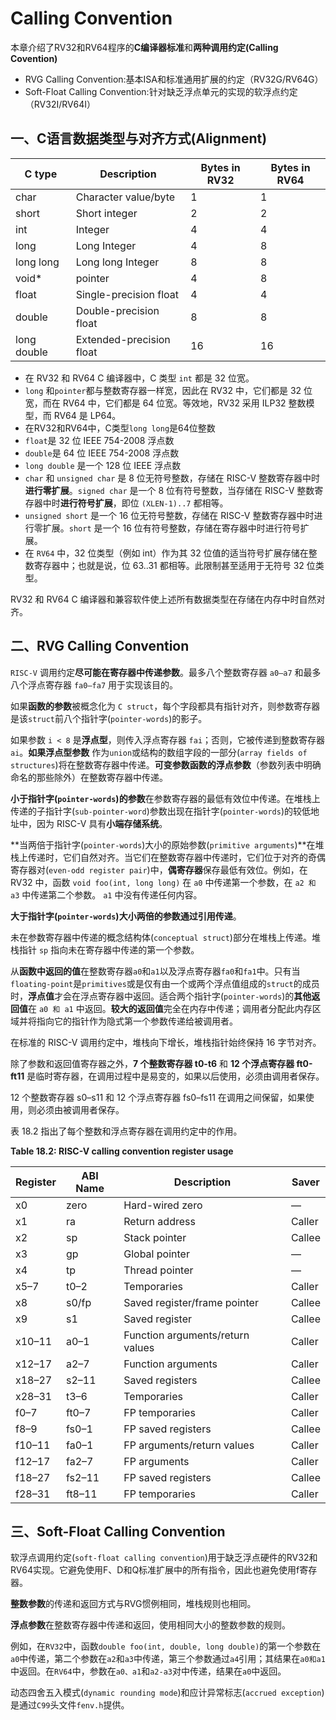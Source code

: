 # Calling Convention

本章介绍了RV32和RV64程序的**C编译器标准**和**两种调用约定(Calling Covention)**

- RVG Calling Convention:基本ISA和标准通用扩展的约定（RV32G/RV64G）
- Soft-Float Calling Convention:针对缺乏浮点单元的实现的软浮点约定（RV32I/RV64I）

## 一、C语言数据类型与对齐方式(Alignment)

| C type      | Description              | Bytes in RV32 | Bytes in RV64 |
| ----------- | ------------------------ | ------------- | ------------- |
| char        | Character value/byte     | 1             | 1             |
| short       | Short integer            | 2             | 2             |
| int         | Integer                  | 4             | 4             |
| long        | Long Integer             | 4             | 8             |
| long long   | Long  long Integer       | 8             | 8             |
| void*       | pointer                  | 4             | 8             |
| float       | Single-precision float   | 4             | 4             |
| double      | Double-precision float   | 8             | 8             |
| long double | Extended-precision float | 16            | 16            |

- 在 RV32 和 RV64 C 编译器中，C 类型 `int` 都是 32 位宽。
- `long` 和`pointer`都与整数寄存器一样宽，因此在 RV32 中，它们都是 32 位宽，而在 RV64 中，它们都是 64 位宽。等效地，RV32 采用 ILP32 整数模型，而 RV64 是 LP64。
- 在RV32和RV64中，C类型`long long`是64位整数
- `float`是 32 位 IEEE 754-2008 浮点数
- `double`是 64 位 IEEE 754-2008 浮点数
- `long double` 是一个 128 位 IEEE 浮点数
- `char` 和 `unsigned char` 是 8 位无符号整数，存储在 RISC-V 整数寄存器中时**进行零扩展**。`signed char` 是一个 8 位有符号整数，当存储在 RISC-V 整数寄存器中时**进行符号扩展**，即位 `(XLEN-1)..7` 都相等。
- `unsigned short` 是一个 16 位无符号整数，存储在 RISC-V 整数寄存器中时进行零扩展。`short` 是一个 16 位有符号整数，存储在寄存器中时进行符号扩展。
- 在 `RV64` 中，32 位类型（例如 int）作为其 32 位值的适当符号扩展存储在整数寄存器中；也就是说，位 63..31 都相等。此限制甚至适用于无符号 32 位类型。

RV32 和 RV64 C 编译器和兼容软件使上述所有数据类型在存储在内存中时自然对齐。

## 二、RVG Calling Convention

`RISC-V` 调用约定**尽可能在寄存器中传递参数**。最多八个整数寄存器 `a0–a7` 和最多八个浮点寄存器 `fa0–fa7` 用于实现该目的。

如果**函数的参数**被概念化为 `C struct`，每个字段都具有指针对齐，则参数寄存器是该`struct`前八个指针字(`pointer-words`)的影子。

如果参数 `i < 8` 是**浮点型**，则传入浮点寄存器 `fai`；否则，它被传递到整数寄存器 `ai`。**如果浮点型参数** 作为`union`或结构的数组字段的一部分(`array fields of structures`)将在整数寄存器中传递。**可变参数函数的浮点参数**（参数列表中明确命名的那些除外）在整数寄存器中传递。

**小于指针字(`pointer-words`)的参数**在参数寄存器的最低有效位中传递。在堆栈上传递的子指针字(`sub-pointer-word`)参数出现在指针字(`pointer-words`)的较低地址中，因为 RISC-V 具有**小端存储系统**。

**当两倍于指针字(`pointer-words`)大小的原始参数(`primitive arguments`)**在堆栈上传递时，它们自然对齐。当它们在整数寄存器中传递时，它们位于对齐的奇偶寄存器对(`even-odd register pair`)中，**偶寄存器**保存最低有效位。例如，在 RV32 中，函数 `void foo(int, long long)` 在 `a0` 中传递第一个参数，在 `a2 和 a3` 中传递第二个参数。 `a1` 中没有传递任何内容。

**大于指针字(`pointer-words`)大小两倍的参数通过引用传递**。

未在参数寄存器中传递的概念结构体(`conceptual struct`)部分在堆栈上传递。堆栈指针 `sp` 指向未在寄存器中传递的第一个参数。

从**函数中返回的值**在整数寄存器`a0`和`a1`以及浮点寄存器`fa0`和`fa1`中。只有当`floating-point`是`primitives`或是仅有由一个或两个浮点值组成的`struct`的成员时，**浮点值**才会在浮点寄存器中返回。适合两个指针字(`pointer-words`)的**其他返回值**在 `a0 和 a1` 中返回。**较大的返回值**完全在内存中传递；调用者分配此内存区域并将指向它的指针作为隐式第一个参数传递给被调用者。

在标准的 RISC-V 调用约定中，堆栈向下增长，堆栈指针始终保持 16 字节对齐。

除了参数和返回值寄存器之外，**7 个整数寄存器 t0-t6** 和 **12 个浮点寄存器 ft0-ft11** 是临时寄存器，在调用过程中是易变的，如果以后使用，必须由调用者保存。

12 个整数寄存器 s0–s11 和 12 个浮点寄存器 fs0–fs11 在调用之间保留，如果使用，则必须由被调用者保存。

表 18.2 指出了每个整数和浮点寄存器在调用约定中的作用。

**Table 18.2: RISC-V calling convention register usage**

| Register | ABI Name | Description                      | Saver  |
| -------- | -------- | -------------------------------- | ------ |
| x0       | zero     | Hard-wired zero                  | —      |
| x1       | ra       | Return address                   | Caller |
| x2       | sp       | Stack pointer                    | Callee |
| x3       | gp       | Global pointer                   | —      |
| x4       | tp       | Thread pointer                   | —      |
| x5–7     | t0–2     | Temporaries                      | Caller |
| x8       | s0/fp    | Saved register/frame pointer     | Callee |
| x9       | s1       | Saved register                   | Callee |
| x10–11   | a0–1     | Function arguments/return values | Caller |
| x12–17   | a2–7     | Function arguments               | Caller |
| x18–27   | s2–11    | Saved registers                  | Callee |
| x28–31   | t3–6     | Temporaries                      | Caller |
| f0–7     | ft0–7    | FP temporaries                   | Caller |
| f8–9     | fs0–1    | FP saved registers               | Callee |
| f10–11   | fa0–1    | FP arguments/return values       | Caller |
| f12–17   | fa2–7    | FP arguments                     | Caller |
| f18–27   | fs2–11   | FP saved registers               | Callee |
| f28–31   | ft8–11   | FP temporaries                   | Caller |

## 三、Soft-Float Calling Convention

软浮点调用约定(`soft-float calling convention`)用于缺乏浮点硬件的RV32和RV64实现。它避免使用F、D和Q标准扩展中的所有指令，因此也避免使用f寄存器。

**整数参数**的传递和返回方式与RVG惯例相同，堆栈规则也相同。

**浮点参数**在整数寄存器中传递和返回，使用相同大小的整数参数的规则。

例如，在`RV32`中，函数`double foo(int, double, long double)`的第一个参数在`a0`中传递，第二个参数在`a2`和`a3`中传递，第三个参数通过`a4`引用；其结果在`a0和a1`中返回。在`RV64`中，参数在`a0、a1`和`a2-a3`对中传递，结果在`a0`中返回。

动态四舍五入模式(`dynamic rounding mode`)和应计异常标志(`accrued exception`)是通过`C99`头文件`fenv.h`提供。
